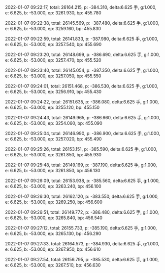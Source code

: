 2022-01-07 09:22:17, total: 26164.215, p: -384.310, delta:6.625 手, g:1.000, e: 6.625, b: -53.000, ep: 3261.930, bp: 455.780

2022-01-07 09:22:38, total: 26145.569, p: -387.480, delta:6.625 手, g:1.000, e: 6.625, b: -53.000, ep: 3259.160, bp: 455.830

2022-01-07 09:22:59, total: 26141.833, p: -387.980, delta:6.625 手, g:1.000, e: 6.625, b: -53.000, ep: 3257.540, bp: 455.690

2022-01-07 09:23:20, total: 26148.699, p: -386.690, delta:6.625 手, g:1.000, e: 6.625, b: -53.000, ep: 3257.470, bp: 455.520

2022-01-07 09:23:40, total: 26145.054, p: -387.350, delta:6.625 手, g:1.000, e: 6.625, b: -53.000, ep: 3257.050, bp: 455.550

2022-01-07 09:24:01, total: 26151.468, p: -386.530, delta:6.625 手, g:1.000, e: 6.625, b: -53.000, ep: 3256.910, bp: 455.430

2022-01-07 09:24:22, total: 26151.635, p: -386.080, delta:6.625 手, g:1.000, e: 6.625, b: -53.000, ep: 3255.120, bp: 455.150

2022-01-07 09:24:43, total: 26149.965, p: -386.660, delta:6.625 手, g:1.000, e: 6.625, b: -53.000, ep: 3254.060, bp: 455.090

2022-01-07 09:25:04, total: 26146.990, p: -386.900, delta:6.625 手, g:1.000, e: 6.625, b: -53.000, ep: 3257.020, bp: 455.490

2022-01-07 09:25:26, total: 26153.151, p: -385.590, delta:6.625 手, g:1.000, e: 6.625, b: -53.000, ep: 3261.850, bp: 455.930

2022-01-07 09:25:48, total: 26149.169, p: -387.190, delta:6.625 手, g:1.000, e: 6.625, b: -53.000, ep: 3261.850, bp: 456.130

2022-01-07 09:26:09, total: 26153.938, p: -385.560, delta:6.625 手, g:1.000, e: 6.625, b: -53.000, ep: 3263.240, bp: 456.100

2022-01-07 09:26:30, total: 26162.120, p: -383.550, delta:6.625 手, g:1.000, e: 6.625, b: -53.000, ep: 3269.250, bp: 456.600

2022-01-07 09:26:51, total: 26149.772, p: -386.480, delta:6.625 手, g:1.000, e: 6.625, b: -53.000, ep: 3265.840, bp: 456.540

2022-01-07 09:27:12, total: 26155.733, p: -385.190, delta:6.625 手, g:1.000, e: 6.625, b: -53.000, ep: 3265.130, bp: 456.290

2022-01-07 09:27:33, total: 26164.573, p: -384.930, delta:6.625 手, g:1.000, e: 6.625, b: -53.000, ep: 3267.950, bp: 456.610

2022-01-07 09:27:54, total: 26156.795, p: -385.530, delta:6.625 手, g:1.000, e: 6.625, b: -53.000, ep: 3267.510, bp: 456.630